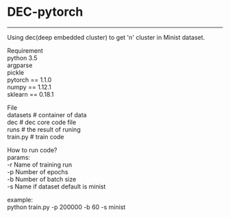 # DEC-pytorch
---
Using dec(deep embedded cluster) to get 'n' cluster in Minist dataset.  

Requirement  
python 3.5  
argparse  
pickle  
pytorch == 1.1.0  
numpy == 1.12.1  
sklearn == 0.18.1  

File  
datasets # container of data  
dec # dec core code file  
runs # the result of runing  
train.py # train code  
  
How to run code?  
params:  
-r Name of training run  
-p Number of epochs  
-b Number of batch size  
-s Name if dataset default is minist  

example:  
python train.py -p 200000 -b 60 -s minist  
